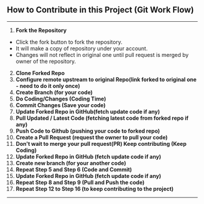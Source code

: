 ## How to Contribute in this Project (Git Work Flow)

---

1. **Fork the Repository**
  - Click the fork button to fork the repository. 
  - It will make a copy of repository under your account. 
  - Changes will not reflect in original one until pull request is merged by owner of the repository.
  
2. **Clone Forked Repo**
3. **Configure remote upstream to original Repo(link forked to original one - need to do it only once)**
4. **Create Branch (for your code)**
5. **Do Coding/Changes (Coding Time)**
6. **Commit Changes (Save your code)**
7. **Update Forked Repo in GitHub(fetch update code if any)**
8. **Pull Updated / Latest Code (fetching latest code from forked repo if any)**
9. **Push Code to Github (pushing your code to forked repo)**
10. **Create a Pull Request (request the owner to pull your code)**
11. **Don't wait to merge your pull request(PR) Keep contributing (Keep Coding)**
12. **Update Forked Repo in GitHub (fetch update code if any)**
13. **Create new branch (for your another code)**
14. **Repeat Step 5 and Step 6 (Code and Commit)**
15. **Update Forked Repo in GitHub (fetch update code if any)**
16. **Repeat Step 8 and Step 9 (Pull and Push the code)**
17. **Repeat Step 12 to Step 16 (to keep contributing to the project)**

---


